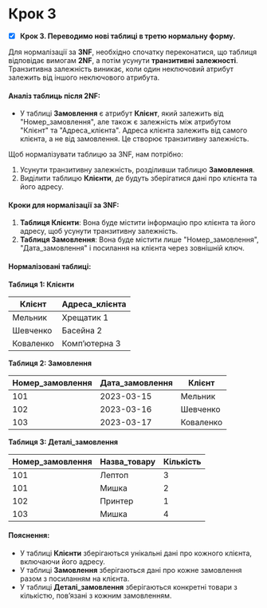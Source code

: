 # Крок 3

* [x] **Крок 3. Переводимо нові таблиці в третю нормальну форму.**

Для нормалізації за **3NF**, необхідно спочатку переконатися, що таблиця відповідає вимогам **2NF**, а потім усунути **транзитивні залежності**. Транзитивна залежність виникає, коли один неключовий атрибут залежить від іншого неключового атрибута.

#### Аналіз таблиць після 2NF:

* У таблиці **Замовлення** є атрибут **Клієнт**, який залежить від "Номер\_замовлення", але також є залежність між атрибутом "Клієнт" та "Адреса\_клієнта". Адреса клієнта залежить від самого клієнта, а не від замовлення. Це створює транзитивну залежність.

Щоб нормалізувати таблицю за 3NF, нам потрібно:

1. Усунути транзитивну залежність, розділивши таблицю **Замовлення**.
2. Виділити таблицю **Клієнти**, де будуть зберігатися дані про клієнта та його адресу.

#### Кроки для нормалізації за 3NF:

1. **Таблиця Клієнти**: Вона буде містити інформацію про клієнта та його адресу, щоб усунути транзитивну залежність.
2. **Таблиця Замовлення**: Вона буде містити лише "Номер\_замовлення", "Дата\_замовлення" і посилання на клієнта через зовнішній ключ.

#### Нормалізовані таблиці:

**Таблиця 1: Клієнти**

| Клієнт    | Адреса\_клієнта |
| --------- | --------------- |
| Мельник   | Хрещатик 1      |
| Шевченко  | Басейна 2       |
| Коваленко | Компʼютерна 3   |

**Таблиця 2: Замовлення**

| Номер\_замовлення | Дата\_замовлення | Клієнт    |
| ----------------- | ---------------- | --------- |
| 101               | 2023-03-15       | Мельник   |
| 102               | 2023-03-16       | Шевченко  |
| 103               | 2023-03-17       | Коваленко |

**Таблиця 3: Деталі\_замовлення**

| Номер\_замовлення | Назва\_товару | Кількість |
| ----------------- | ------------- | --------- |
| 101               | Лептоп        | 3         |
| 101               | Мишка         | 2         |
| 102               | Принтер       | 1         |
| 103               | Мишка         | 4         |

#### Пояснення:

* У таблиці **Клієнти** зберігаються унікальні дані про кожного клієнта, включаючи його адресу.
* У таблиці **Замовлення** зберігаються дані про кожне замовлення разом з посиланням на клієнта.
* У таблиці **Деталі\_замовлення** зберігаються конкретні товари з кількістю, пов’язані з кожним замовленням.
